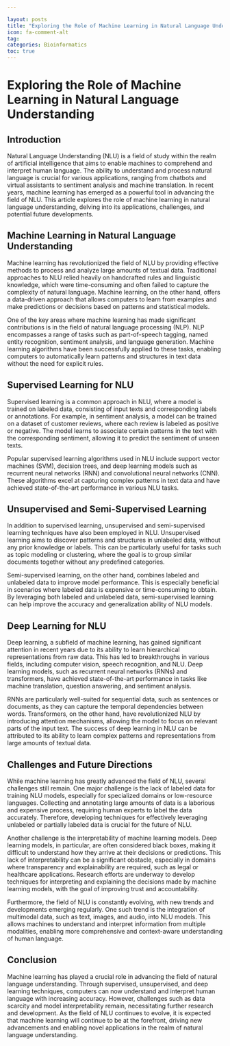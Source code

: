 ```yaml
---

layout: posts
title: "Exploring the Role of Machine Learning in Natural Language Understanding"
icon: fa-comment-alt
tag:      
categories: Bioinformatics
toc: true
---
```




# Exploring the Role of Machine Learning in Natural Language Understanding

## Introduction

Natural Language Understanding (NLU) is a field of study within the realm of artificial intelligence that aims to enable machines to comprehend and interpret human language. The ability to understand and process natural language is crucial for various applications, ranging from chatbots and virtual assistants to sentiment analysis and machine translation. In recent years, machine learning has emerged as a powerful tool in advancing the field of NLU. This article explores the role of machine learning in natural language understanding, delving into its applications, challenges, and potential future developments.

## Machine Learning in Natural Language Understanding

Machine learning has revolutionized the field of NLU by providing effective methods to process and analyze large amounts of textual data. Traditional approaches to NLU relied heavily on handcrafted rules and linguistic knowledge, which were time-consuming and often failed to capture the complexity of natural language. Machine learning, on the other hand, offers a data-driven approach that allows computers to learn from examples and make predictions or decisions based on patterns and statistical models.

One of the key areas where machine learning has made significant contributions is in the field of natural language processing (NLP). NLP encompasses a range of tasks such as part-of-speech tagging, named entity recognition, sentiment analysis, and language generation. Machine learning algorithms have been successfully applied to these tasks, enabling computers to automatically learn patterns and structures in text data without the need for explicit rules.

## Supervised Learning for NLU

Supervised learning is a common approach in NLU, where a model is trained on labeled data, consisting of input texts and corresponding labels or annotations. For example, in sentiment analysis, a model can be trained on a dataset of customer reviews, where each review is labeled as positive or negative. The model learns to associate certain patterns in the text with the corresponding sentiment, allowing it to predict the sentiment of unseen texts.

Popular supervised learning algorithms used in NLU include support vector machines (SVM), decision trees, and deep learning models such as recurrent neural networks (RNN) and convolutional neural networks (CNN). These algorithms excel at capturing complex patterns in text data and have achieved state-of-the-art performance in various NLU tasks.

## Unsupervised and Semi-Supervised Learning

In addition to supervised learning, unsupervised and semi-supervised learning techniques have also been employed in NLU. Unsupervised learning aims to discover patterns and structures in unlabeled data, without any prior knowledge or labels. This can be particularly useful for tasks such as topic modeling or clustering, where the goal is to group similar documents together without any predefined categories.

Semi-supervised learning, on the other hand, combines labeled and unlabeled data to improve model performance. This is especially beneficial in scenarios where labeled data is expensive or time-consuming to obtain. By leveraging both labeled and unlabeled data, semi-supervised learning can help improve the accuracy and generalization ability of NLU models.

## Deep Learning for NLU

Deep learning, a subfield of machine learning, has gained significant attention in recent years due to its ability to learn hierarchical representations from raw data. This has led to breakthroughs in various fields, including computer vision, speech recognition, and NLU. Deep learning models, such as recurrent neural networks (RNNs) and transformers, have achieved state-of-the-art performance in tasks like machine translation, question answering, and sentiment analysis.

RNNs are particularly well-suited for sequential data, such as sentences or documents, as they can capture the temporal dependencies between words. Transformers, on the other hand, have revolutionized NLU by introducing attention mechanisms, allowing the model to focus on relevant parts of the input text. The success of deep learning in NLU can be attributed to its ability to learn complex patterns and representations from large amounts of textual data.

## Challenges and Future Directions

While machine learning has greatly advanced the field of NLU, several challenges still remain. One major challenge is the lack of labeled data for training NLU models, especially for specialized domains or low-resource languages. Collecting and annotating large amounts of data is a laborious and expensive process, requiring human experts to label the data accurately. Therefore, developing techniques for effectively leveraging unlabeled or partially labeled data is crucial for the future of NLU.

Another challenge is the interpretability of machine learning models. Deep learning models, in particular, are often considered black boxes, making it difficult to understand how they arrive at their decisions or predictions. This lack of interpretability can be a significant obstacle, especially in domains where transparency and explainability are required, such as legal or healthcare applications. Research efforts are underway to develop techniques for interpreting and explaining the decisions made by machine learning models, with the goal of improving trust and accountability.

Furthermore, the field of NLU is constantly evolving, with new trends and developments emerging regularly. One such trend is the integration of multimodal data, such as text, images, and audio, into NLU models. This allows machines to understand and interpret information from multiple modalities, enabling more comprehensive and context-aware understanding of human language.

## Conclusion

Machine learning has played a crucial role in advancing the field of natural language understanding. Through supervised, unsupervised, and deep learning techniques, computers can now understand and interpret human language with increasing accuracy. However, challenges such as data scarcity and model interpretability remain, necessitating further research and development. As the field of NLU continues to evolve, it is expected that machine learning will continue to be at the forefront, driving new advancements and enabling novel applications in the realm of natural language understanding.